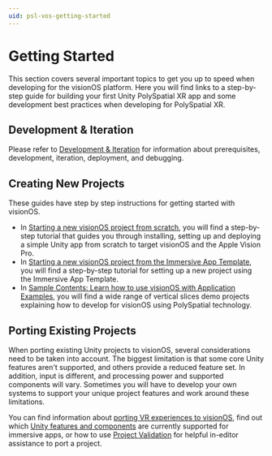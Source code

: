 ```yaml
---
uid: psl-vos-getting-started
---
```

# Getting Started
This section covers several important topics to get you up to speed when developing for the visionOS platform. Here you will find links to a step-by-step guide for building your first Unity PolySpatial XR app and some development best practices when developing for PolySpatial XR.

## Development & Iteration
Please refer to [Development & Iteration](DevelopmentAndIteration.md) for information about prerequisites, development, iteration, deployment, and debugging.

## Creating New Projects
These guides have step by step instructions for getting started with visionOS.
* In [Starting a new visionOS project from scratch](TutorialCreateFromScratch.md), you will find a step-by-step tutorial that guides you through installing, setting up and deploying a simple Unity app from scratch to target visionOS and the Apple Vision Pro.
* In [Starting a new visionOS project from the Immersive App Template](TutorialCreateFromTemplate.md), you will find a step-by-step tutorial for setting up a new project using the Immersive App Template.
* In [Sample Contents: Learn how to use visionOS with Application Examples](Samples.md), 
you will find a wide range of vertical slices demo projects explaining how to develop for visionOS using PolySpatial technology. 

## Porting Existing Projects

When porting existing Unity projects to visionOS, several considerations need to be taken into account. The biggest limitation is that some core Unity features aren't supported, and others provide a reduced feature set. In addition, input is different, and processing power and supported components will vary. Sometimes you will have to develop your own systems to support your unique project features and work around these limitations. 

You can find information about [porting VR experiences to visionOS](VRApps.md#porting-vr-experiences-to-visionos), find out which [Unity features and components](SupportedFeatures.md) are currently supported for immersive apps, or how to use [Project Validation](PolySpatialXRProjectValidation.md) for helpful in-editor assistance to port a project.

<!-- ## Development best practices -->

